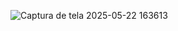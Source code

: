 ![Captura de tela 2025-05-22 163613](https://github.com/user-attachments/assets/e31277f4-3d59-499d-9d67-73b60d382136)
